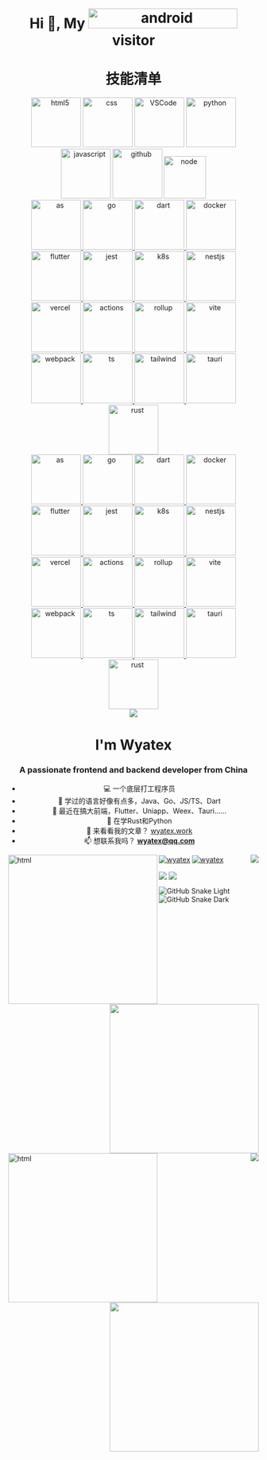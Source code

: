 <h1 align="center">Hi 👋, My <img src="https://profile-counter.glitch.me/Wyatex/count.svg" alt="android" width="300" height="40"/> visitor </h1>

<h1 align="center">技能清单</h1>

<!-- Gif -->
<div align="center">
  <img alt="html5" src="https://media.giphy.com/media/XAxylRMCdpbEWUAvr8/giphy.gif" width="100" title="html">
  <img alt="css" src="https://media.giphy.com/media/fsEaZldNC8A1PJ3mwp/giphy.gif" width="100" title="css">
  <img alt="VSCode" src="https://i.giphy.com/media/IdyAQJVN2kVPNUrojM/200.webp" width="100" title="vscode">
  <img alt="python" src="https://i.giphy.com/media/LMt9638dO8dftAjtco/200.webp" width="100" title="python">
  <img alt="javascript" src="https://media3.giphy.com/media/ln7z2eWriiQAllfVcn/200w.webp" width="100" title="javascript">
  <img alt="github" src="https://i.giphy.com/media/KzJkzjggfGN5Py6nkT/200.webp" width="100" title="github">
  <img alt="node" src="https://media.giphy.com/media/kdFc8fubgS31b8DsVu/giphy.gif" width="85" title="node">
</div>

<a href="#gh-light-mode-only">
  <div align="center">
    <img alt="as" src="https://api.iconify.design/skill-icons:androidstudio-light.svg" width="100" title="AndroidStudio">
    <img alt="go" src="https://api.iconify.design/skill-icons:golang.svg" width="100" title="Go">
    <img alt="dart" src="https://api.iconify.design/skill-icons:dart-light.svg" width="100" title="Dart">
    <img alt="docker" src="https://api.iconify.design/skill-icons:docker.svg" width="100" title="Docker">
    <img alt="flutter" src="https://api.iconify.design/skill-icons:flutter-light.svg" width="100" title="Flutter">
    <img alt="jest" src="https://api.iconify.design/skill-icons:jest.svg" width="100" title="Jest">
    <img alt="k8s" src="https://api.iconify.design/skill-icons:kubernetes.svg" width="100" title="Kubernetes">
    <img alt="nestjs" src="https://api.iconify.design/skill-icons:nestjs-light.svg" width="100" title="NestJS">
    <img alt="vercel" src="https://api.iconify.design/skill-icons:vercel-light.svg" width="100" title="Vercel">
    <img alt="actions" src="https://api.iconify.design/skill-icons:githubactions-light.svg" width="100" title="GithubActions">
    <img alt="rollup" src="https://api.iconify.design/skill-icons:rollupjs-light.svg" width="100" title="Rollup">
    <img alt="vite" src="https://api.iconify.design/skill-icons:vite-light.svg" width="100" title="Vite">
    <img alt="webpack" src="https://api.iconify.design/skill-icons:webpack-light.svg" width="100" title="Webpack">
    <img alt="ts" src="https://api.iconify.design/skill-icons:typescript.svg" width="100" title="Typescript">
    <img alt="tailwind" src="https://api.iconify.design/skill-icons:tailwindcss-light.svg" width="100" title="Tailwind">
    <img alt="tauri" src="https://api.iconify.design/skill-icons:tauri-light.svg" width="100" title="Tauri">
    <img alt="rust" src="https://api.iconify.design/skill-icons:rust.svg" width="100" title="Rust">
  </div>
</a>

<a href="#gh-dark-mode-only">
  <div align="center">
    <img alt="as" src="https://api.iconify.design/skill-icons:androidstudio-dark.svg" width="100" title="AndroidStudio">
    <img alt="go" src="https://api.iconify.design/skill-icons:golang.svg" width="100" title="Go">
    <img alt="dart" src="https://api.iconify.design/skill-icons:dart-dark.svg" width="100" title="Dart">
    <img alt="docker" src="https://api.iconify.design/skill-icons:docker.svg" width="100" title="Docker">
    <img alt="flutter" src="https://api.iconify.design/skill-icons:flutter-dark.svg" width="100" title="Flutter">
    <img alt="jest" src="https://api.iconify.design/skill-icons:jest.svg" width="100" title="Jest">
    <img alt="k8s" src="https://api.iconify.design/skill-icons:kubernetes.svg" width="100" title="Kubernetes">
    <img alt="nestjs" src="https://api.iconify.design/skill-icons:nestjs-dark.svg" width="100" title="NestJS">
    <img alt="vercel" src="https://api.iconify.design/skill-icons:vercel-dark.svg" width="100" title="Vercel">
    <img alt="actions" src="https://api.iconify.design/skill-icons:githubactions-dark.svg" width="100" title="GithubActions">
    <img alt="rollup" src="https://api.iconify.design/skill-icons:rollupjs-dark.svg" width="100" title="Rollup">
    <img alt="vite" src="https://api.iconify.design/skill-icons:vite-dark.svg" width="100" title="Vite">
    <img alt="webpack" src="https://api.iconify.design/skill-icons:webpack-dark.svg" width="100" title="Webpack">
    <img alt="ts" src="https://api.iconify.design/skill-icons:typescript.svg" width="100" title="Typescript">
    <img alt="tailwind" src="https://api.iconify.design/skill-icons:tailwindcss-dark.svg" width="100" title="Tailwind">
    <img alt="tauri" src="https://api.iconify.design/skill-icons:tauri-dark.svg" width="100" title="Tauri">
    <img alt="rust" src="https://api.iconify.design/skill-icons:rust.svg" width="100" title="Rust">
  </div>
</a>

<!-- just img -->
<div align="center"><img src="https://cdn.jsdelivr.net/gh/sun0225SUN/photos/images/202110311924844.png" /></div>

<h1 align="center">I'm Wyatex</h1>
<h3 align="center">A passionate frontend and backend developer from China</h3>

<div align="center">
 
- 💻 一个底层打工程序员
- 🎨 学过的语言好像有点多，Java、Go、JS/TS、Dart
- 📱 最近在搞大前端，Flutter、Uniapp、Weex、Tauri......
- 📖 在学Rust和Python
- 📝 来看看我的文章？ [wyatex.work](https://wyatex.work)
- 📫 想联系我吗？ **wyatex@qq.com**

</div>

<a href="#gh-light-mode-only">
  <img align="left" src="https://github-readme-stats.wyatex.online/api/top-langs?username=wyatex" width="300" title="html">
  <img align="right" src="https://github-readme-stats.vercel.app/api?username=Wyatex&show_icons=true&count_private=true"/>
  <img align="right" src="https://quotes-github-readme.vercel.app/api" width="300">
</a>

<a href="#gh-dark-mode-only">
  <img align="left" src="https://github-readme-stats.wyatex.online/api/top-langs?username=wyatex&theme=algolia&hide_border=true" width="300" title="html">
  <img align="right" src="https://github-readme-stats.vercel.app/api?username=Wyatex&show_icons=true&count_private=true&theme=algolia&hide_border=true"/>
  <img align="right" src="https://quotes-github-readme.vercel.app/api?&theme=algolia" width="300">
</a>

<a href="#gh-light-mode-only"><img align="center" src="https://github-readme-streak-stats.herokuapp.com/?user=wyatex" alt="wyatex" /></a>
<a href="#gh-dark-mode-only"><img align="center" src="https://github-readme-streak-stats.herokuapp.com/?user=wyatex&theme=algolia&hide_border=true" alt="wyatex" /></a>

<!-- GitHub奖杯🏆 -->
<a href="#gh-light-mode-only"><img align="center" src="https://github-profile-trophy.vercel.app/?username=wyatex&row=1&column=6&no-bg=true" /></a>
<a href="#gh-dark-mode-only"><img align="center" src="https://github-profile-trophy.vercel.app/?username=wyatex&theme=algolia&row=1&column=6&no-frame=true" /></a>
<br>

![GitHub Snake Light](https://raw.githubusercontent.com/Wyatex/Wyatex/output/github-contribution-grid-snake.svg#gh-light-mode-only)
![GitHub Snake Dark](https://raw.githubusercontent.com/Wyatex/Wyatex/output/github-contribution-grid-snake-dark.svg#gh-dark-mode-only)
